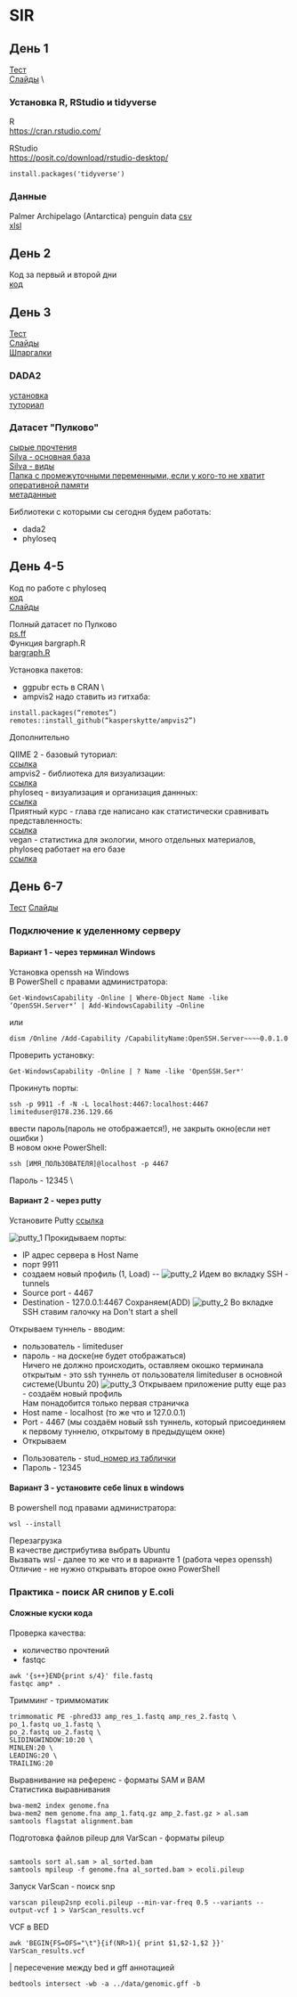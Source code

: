# SIR

## День 1

[Тест](https://forms.gle/GoyBXXhZoMLRMqHn8) \
[Слайды](https://drive.google.com/file/d/1IcUxNHQXTq95t22ifQjz25zELyC-imKu/view?usp=drive_link) \


### Установка R, RStudio и tidyverse

R \
https://cran.rstudio.com/ 

RStudio \
https://posit.co/download/rstudio-desktop/

```
install.packages('tidyverse')
```



### Данные 

Palmer Archipelago (Antarctica) penguin data 
[csv](day_1/pen.csv) \
[xlsl](day_1/pen.xlsx)

## День 2

Код за первый и второй дни \
[код](https://drive.google.com/file/d/1-rvv18X4_mQRPFB7AGf31BAigVMt0Wp-/view?usp=drive_link)

## День 3

[Тест](https://forms.gle/a2dgQFz3VxA6FEXx6) \
[Слайды](https://drive.google.com/file/d/1ShbQdLotbEyXouvxprDBXbNNfndQk_Xm/view?usp=drive_link) \
[Шпаргалки](https://drive.google.com/drive/folders/1HUZpQ134Lslgwk6PyDCx8kWG-y-M1fqP?usp=drive_link)

### DADA2

[установка](https://benjjneb.github.io/dada2/dada-installation.html) \
[туториал](https://benjjneb.github.io/dada2/tutorial.html)

### Датасет "Пулково"

[сырые прочтения](https://drive.google.com/drive/folders/1aPG0GG-GavigjMnm24rXRXshLe_QicmQ?usp=drive_link) \
[Silva - основная база](https://drive.google.com/file/d/17nyri0PXN-DxyR-j4Czqd6Xs0rGAU2hS/view?usp=drive_link) \
[Silva - виды](https://drive.google.com/file/d/1FHfrlQjzbKXGVDIIvbRdgfIJpprSniaG/view?usp=drive_link) \
[Папка с промежуточными переменными, если у кого-то не хватит оперативной памяти](https://drive.google.com/drive/folders/1tef4_nzs_70JGtbfjn4TLzPKURyQCl4y?usp=drive_link) \
[метаданные](day_3/map.csv)

Библиотеки с которыми сы сегодня будем работать:
- dada2
- phyloseq


## День 4-5

Код по работе с phyloseq \
[код](day_4/pulkovo.html) \
[Слайды](https://drive.google.com/file/d/1QN5PWtlcIVRnw89zFDMYg-dm2fSyUQaT/view?usp=drive_link)

Полный датасет по Пулково \
[ps.ff](day_4/ps.ff) \
Функция bargraph.R \
[bargraph.R](day_4/bargraph.R) 

Установка пакетов: 
- ggpubr есть в CRAN \
- ampvis2 надо ставить из гитхаба:

```
install.packages(“remotes”)
remotes::install_github(“kasperskytte/ampvis2”)
```

Дополнительно 

QIIME 2 - базовый туториал: \
[ссылка](https://docs.qiime2.org/2023.9/tutorials/moving-pictures/) \
ampvis2 - библиотека для визуализации: \
[ссылка](https://kasperskytte.github.io/ampvis2/articles/ampvis2.html) \
phyloseq - визуализация и организация даннных: \
[ссылка](https://joey711.github.io/phyloseq/) \
Приятный курс - глава где написано как статистически сравнивать представленность: \
[ссылка](https://microbiome.github.io/course_2021_radboud/differential-abundance-analysis.html) \
vegan - статистика для экологии, много отдельных материалов, phyloseq работает на его базе \
[ссылка](https://cloud.r-project.org/web/packages/vegan/vignettes/FAQ-vegan.html)

## День 6-7

[Тест](https://forms.gle/ZMx1ejJ8QjF4wrs57)
[Слайды](https://drive.google.com/file/d/1mwGF-GUjrP6k7Unp3AMmxkYmt7LvlaXb/view?usp=drive_link)

### Подключение к уделенному серверу

#### Вариант 1 - через терминал Windows

Установка openssh на Windows \
В PowerShell с правами администратора: 

```
Get-WindowsCapability -Online | Where-Object Name -like ‘OpenSSH.Server*’ | Add-WindowsCapability –Online
```
или

```
dism /Online /Add-Capability /CapabilityName:OpenSSH.Server~~~~0.0.1.0
```

Проверить установку:

```
Get-WindowsCapability -Online | ? Name -like 'OpenSSH.Ser*'
```
Прокинуть порты:

```
ssh -p 9911 -f -N -L localhost:4467:localhost:4467 limiteduser@178.236.129.66
```
ввести пароль(пароль не отображается!), не закрыть окно(если нет ошибки ) \
В новом окне PowerShell:

```
ssh [ИМЯ_ПОЛЬЗОВАТЕЛЯ]@localhost -p 4467
```
Пароль - 12345 \

#### Вариант 2 - через putty

Установите Putty
[ссылка](https://www.chiark.greenend.org.uk/~sgtatham/putty/latest.html)

![putty_1](day_6-7/1.png) 
Прокидываем порты:
* IP адрес сервера в Host Name
* порт 9911
* создаем новый профиль (1, Load)
-- 
![putty_2](day_6-7/2.png)
Идем во вкладку SSH - tunnels
* Source port - 4467
* Destination - 127.0.0.1:4467
Сохраняем(ADD)
![putty_2](day_6-7/3.png)
Во вкладке SSH ставим галочку на Don't start a shell

Открываем туннель - вводим:
* пользователь - limiteduser
* пароль - на доске(не будет отображаться) \
Ничего не должно происходить, оставляем окошко терминала открытым - это ssh туннель от пользователя limiteduser в основной системе(Ubuntu 20)
![putty_3](day_6-7/4.png)
Открываем приложение putty еще раз - создаём новый профиль \
Нам понадобится только первая страничка
* Ноst name - localhost (то же что и 127.0.0.1)
* Port - 4467 (мы создаём новый ssh туннель, который присоединяем к первому туннелю, открытому в предыдущем окне)
* Открываем 
+ Пользователь - stud_[номер из таблички](day_6-7/list.csv)
+ Пароль - 12345

#### Вариант 3 - установите себе linux в windows

В powershell под правами администратора:

```
wsl --install
```

Перезагрузка \
В качестве дистрибутива выбрать Ubuntu \
Вызвать wsl - далее то же что и в варианте 1 (работа через openssh) \
Отличие - не нужно открывать второе окно PowerShell


### Практика - поиск AR снипов у E.coli
#### Сложные куски кода


Проверка качества:
* количество прочтений
* fastqc 

```
awk '{s++}END{print s/4}' file.fastq
fastqc amp* .
```

Тримминг - триммоматик

```
trimmomatic PE -phred33 amp_res_1.fastq amp_res_2.fastq \
po_1.fastq uo_1.fastq \
po_2.fastq uo_2.fastq \
SLIDINGWINDOW:10:20 \
MINLEN:20 \
LEADING:20 \
TRAILING:20

```

Выравнивание на референс  - форматы SAM и BAM \
Статистика выравнивания

```
bwa-mem2 index genome.fna
bwa-mem2 mem genome.fna amp_1.fatq.gz amp_2.fast.gz > al.sam
samtools flagstat alignment.bam

```

Подготовка файлов pileup для VarScan - форматы pileup

```

samtools sort al.sam > al_sorted.bam
samtools mpileup -f genome.fna al_sorted.bam > ecoli.pileup

```

Запуск VarScan - поиск snp

```
varscan pileup2snp ecoli.pileup --min-var-freq 0.5 --variants --output-vcf 1 > VarScan_results.vcf
```

VCF в BED 

```
awk 'BEGIN{FS=OFS="\t"}{if(NR>1){ print $1,$2-1,$2 }}' VarScan_results.vcf
```

| пересечение между bed и gff аннотацией

```
bedtools intersect -wb -a ../data/genomic.gff -b
```


